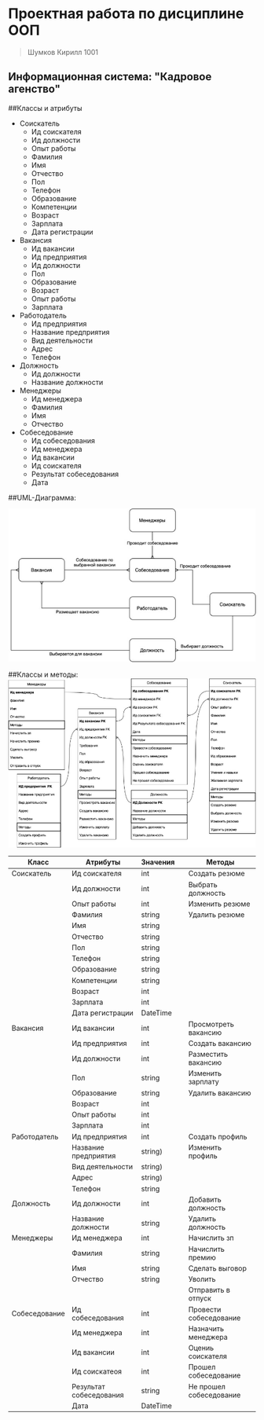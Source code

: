 # Проектная работа по дисциплине ООП
> Шумков Кирилл 1001

## Информационная система: "Кадровое агенство"


##Классы и атрибуты

 - Соискатель
   - Ид соискателя
   - Ид должности
   - Опыт работы
   - Фамилия
   - Имя
   - Отчество
   - Пол
   - Телефон
   - Образование 
   - Компетенции
   - Возраст
   - Зарплата
   - Дата регистрации
 - Вакансия
   - Ид вакансии
   - Ид предприятия
   - Ид должности
   - Пол
   - Образование
   - Возраст
   - Опыт работы
   - Зарплата
 - Работодатель
   - Ид предприятия
   - Название предприятия
   - Вид деятельности
   - Адрес
   - Телефон
 - Должность
   - Ид должности
   - Название должности
 - Менеджеры
   - Ид менеджера
   - Фамилия
   - Имя
   - Отчество
 - Собеседование
   - Ид собеседования
   - Ид менеджера
   - Ид вакансии
   - Ид соискателя
   - Результат собеседования
   - Дата
 
 
##UML-Диаграмма:

 ![UML-Диаграмма:](https://github.com/KirillShumkov/Kiril_l1001/blob/main/ООП%20UML-Диаграмма.jpg) 
 
 
##Классы и методы:
![Классы и методы:](https://github.com/KirillShumkov/Kiril_l1001/blob/main/ООП%20Классы%20и%20методы.jpg)


| Класс | Атрибуты | Значения |  | Методы |
|-------|----------|----------|--|---------------------| 
| Соискатель | Ид соискателя | int | | Создать резюме |
| | Ид должности | int | | Выбрать должность |
| | Опыт работы | int | | Изменить резюме |
| | Фамилия | string | | Удалить резюме |
| | Имя | string | |  |
| | Отчество | string | |  |
| | Пол | string | |  |
| | Телефон | string | |  |
| | Образование | string | |  |
| | Компетенции | string | |  |
| | Возраст | int | |  |
| | Зарплата | int | |  |
| | Дата регистрации | DateTime | |  |
| Вакансия | Ид вакансии | int | | Просмотреть вакансию |
| | Ид предприятия | int | | Создать вакансию |
| | Ид должности | int | | Разместить вакансию |
| | Пол | string | | Изменить зарплату |
| | Образование | string | | Удалить вакансию |
| | Возраст | int | |  |
| | Опыт работы | int | |  |
| | Зарплата | int | |  |
| Работодатель | Ид предприятия | int | | Создать профиль |
| | Название предприятия | string) | | Изменить профиль |
| | Вид деятельности | string) | |  |
| | Адрес | string) | |  |
| | Телефон | string | |  |
| Должность | Ид должности | int | | Добавить должность |
| | Название должности | string | | Удалить должность |
| Менеджеры | Ид менеджера | int | | Начислить зп |
| | Фамилия | string | | Начислить премию |
| | Имя | string | | Сделать выговор |
| | Отчество | string | | Уволить |
| | | | | Отправить в отпуск |
| Собеседование | Ид собеседования | int | | Провести собеседование |
| | Ид менеджера | int | | Назначить менеджера |
| | Ид вакансии | int | | Оцениь соискателя |
| | Ид соискатеоя | int | | Прошел собеседование |
| | Результат собеседования | string | | Не прошел собеседование |
| | Дата | DateTime | |  |





